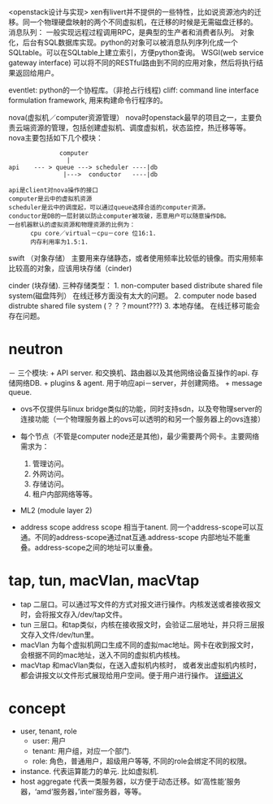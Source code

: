 <openstack设计与实现>
xen有livert并不提供的一些特性，比如说资源池内的迁移。同一个物理硬盘映射的两个不同虚拟机，在迁移的时候是无需磁盘迁移的。
消息队列：
  一般实现远程过程调用RPC，是典型的生产者和消费者队列。
  对象化，后台有SQL数据库实现。python的对象可以被消息队列序列化成一个SQLtable。可以在SQLtable上建立索引，方便python查询。
  WSGI(web service gateway interface) 可以将不同的RESTful路由到不同的应用对象，然后将执行结果返回给用户。
  
eventlet: python的一个协程库。（非抢占行线程)
cliff:    command line interface formulation framework, 用来构建命令行程序的。

nova(虚拟机／computer资源管理）
  nova时openstack最早的项目之一，主要负责云端资源的管理，包括创建虚拟机、调度虚拟机，状态监控，热迁移等等。
  nova主要包括如下几个模块：
    
                  computer
                    |
    api    --- > queue ---> scheduler ----|db
                   |--->  conductor   ----|db
                   
    api是client对nova操作的接口
    computer是云中的虚拟机资源
    scheduler是云中的调度起，可以通过queue选择合适的computer资源。
    conductor是DB的一层封装以防止computer被攻破，恶意用户可以随意操作DB。
    一台机器默认的虚拟资源和物理资源的比例为：
          cpu core／virtual－cpu－core 位16:1. 
          内存利用率为1.5:1. 
    
swift （对象存储）
  主要用来存储静态，或者使用频率比较低的镜像。而实用频率比较高的对象，应该用块存储（cinder)

cinder (块存储).
  三种存储类型：
    1.  non-computer based distribute shared file system(磁盘阵列） 在线迁移方面没有太大的问题。
    2.  computer node based distrubte shared file system (？？？mount???)
    3.  本地存储。 在线迁移可能会存在问题。
  
# neutron
  － 三个模块:
    + API server.
      和交换机、路由器以及其他网络设备互操作的api. 存储网络DB.
    + plugins & agent.
      用于响应api－server，并创建网络。
    + message queue.
  - ovs不仅提供与linux bridge类似的功能，同时支持sdn，以及夸物理server的连接功能（一个物理服务器上的ovs可以透明的和另一个服务器上的ovs连接）
  
  - 每个节点（不管是computer node还是其他)，最少需要两个网卡。主要网络需求为：
    1.  管理访问。
    2.  外网访问。
    3.  存储访问。
    4.  租户内部网络等等。
   
   - ML2 (module layer 2)
   
   - address scope
     address scope 相当于tanent. 同一个address-scope可以互通。不同的address-scope通过nat互通.address-scope 内部地址不能重叠。address-scope之间的地址可以重叠。
    

# tap, tun, macVlan, macVtap
  + tap
    二层口。可以通过写文件的方式对报文进行操作。内核发送或者接收报文时，会将报文存入/dev/tap文件。
  + tun
    三层口。和tap类似，内核在接收报文时，会验证二层地址，并只将三层报文存入文件/dev/tun里。
  + macVlan
    为每个虚拟机网口生成不同的虚拟mac地址。网卡在收到报文时，会根据不同的mac地址，送入不同的虚拟机内核栈。
  + macVtap
    和macVlan类似，在送入虚拟机内核时， 或者发出虚拟机内核时，都会讲报文以文件形式展现给用户空间。便于用户进行操作。
  [详细讲义](https://blog.kghost.info/2013/03/27/linux-network-tun/)
  
# concept
  + user, tenant, role
    - user: 用户
    - tenant: 用户组，对应一个部门.
    - role: 角色，普通用户，超级用户等等, 不同的role会绑定不同的权限。
  + instance.
    代表运算能力的单元. 比如虚拟机.
  + host aggregate
    代表一类服务器，以方便于动态迁移。如‘高性能’服务器，‘amd’服务器，’intel‘服务器，等等。
